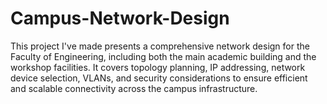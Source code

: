 # Campus-Network-Design
 This project I've made presents a comprehensive network design for the Faculty of Engineering, including both the main academic building and the workshop facilities. It covers topology planning, IP addressing, network device selection, VLANs, and security considerations to ensure efficient and scalable connectivity across the campus infrastructure.
